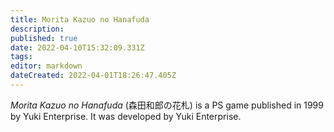 ```yaml
---
title: Morita Kazuo no Hanafuda
description: 
published: true
date: 2022-04-10T15:32:09.331Z
tags: 
editor: markdown
dateCreated: 2022-04-01T18:26:47.405Z
---
```


_Morita Kazuo no Hanafuda_ (<span lang='ja'>森田和郎の花札</span>) is a PS game published in 1999 by Yuki Enterprise.
It was developed by Yuki Enterprise.
